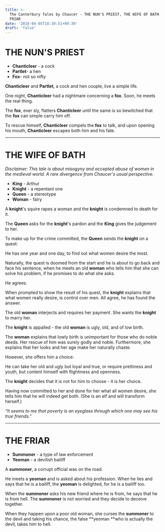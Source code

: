 ```yaml
---
title: >-
  The Canterbury Tales by Chaucer - THE NUN'S PRIEST, THE WIFE OF BATH, THE
  FRIAR
date: '2018-04-05T18:30:51+09:30'
draft: 'false'
---
```

# THE NUN'S PRIEST

* **Chanticleer** - a cock
* **Partlet**- a hen
* **Fox**- not so nifty

**Chanticleer** and **Partlet**, a cock and hen couple, live a simple life.

One night, **Chanticleer** had a nightmare concerning a **fox**. Soon, he meets the real thing.

The **fox**, ever sly, flatters **Chanticleer** until the same is so bewitched that the **fox** can simple carry him off.

To rescue himself, **Chanticleer** compels the **fox** to talk, and upon opening his mouth, **Chanticleer** escapes both him and his fate.

- - -

# THE WIFE OF BATH

_Disclaimer: This tale is about misogyny and accepted abuse of women in the medieval world. A rare divergence from Chaucer's usual perspective._

* **King** - Arthur
* **Knight** - a repentant one
* **Queen** - a stereotype
* **Woman** - fairy

A **knight**'s squire rapes a woman and the **knight** is condemned to death for it. 

The **Queen** asks for the **knight**'s pardon and the **King** gives the judgement to her.

To make up for the crime committed, the **Queen** sends the **knight** on a quest:

He has one year and one day, to find out what women desire the most.

Naturally, the quest is doomed from the start and he is about to go back and face his sentence, when he meets an old **woman** who tells him that she can solve his problem, if he promises to do what she asks.

He agrees.

When prompted to show the result of his quest, the **knight** explains that what women really desire, is control over men. All agree, he has found the answer.

The old **woman** interjects and requires her payment. She wants the **knight** to marry her.

The **knight** is appalled - the old **woman** is ugly, old, and of low birth.

The **woman** explains that lowly birth is unimportant for those who do noble deeds. Her rescue of him was surely godly and noble. Furthermore, she explains that her looks and her age make her naturally chaste.

However, she offers him a choice:

He can take her old and ugly but loyal and true, or require prettiness and youth, but content himself with flightiness and openness.

The **knight** decides that it is not for him to choose - it is her choice.

Having now committed to her and done for her what all women desire, she tells him that he will indeed get both. (She is an elf and will transform herself.)

_"It seems to me that poverty is an eyeglass through which one may see his true friends."_

- - -

# THE FRIAR

* **Summoner** - a type of law enforcement
* **Yeoman** - a devilish bailiff

A **summoner**, a corrupt official was on the road. 

He meets a **yeoman** and is asked about his profession. When he lies and says that he is a bailiff, the **yeoman** is delighted, for he is a bailiff too.

When the **summoner** asks his new friend where he is from, he says that he is from hell. The **summoner** is not worried and they decide to deceive together.

When they happen upon a poor old woman, she curses the **summoner** to the devil and taking his chance, the false **yeoman **who is actually the devil, takes him to hell.
